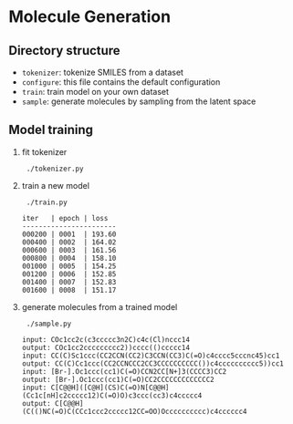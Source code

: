 
# Molecule Generation

## Directory structure
- `tokenizer`: tokenize SMILES from a dataset
- `configure`: this file contains the default configuration
- `train`: train model on your own dataset
- `sample`: generate molecules by sampling from the latent space



## Model training

1. fit tokenizer 

	    ./tokenizer.py

2. train a new model

	    ./train.py
	```
	iter   | epoch | loss  
	-----------------------
	000200 | 0001  | 193.60  
	000400 | 0002  | 164.02  
	000600 | 0003  | 161.56  
	000800 | 0004  | 158.10  
	001000 | 0005  | 154.25  
	001200 | 0006  | 152.85  
	001400 | 0007  | 152.83  
	001600 | 0008  | 151.17 
	```

3. generate molecules from a trained model
   
		./sample.py
	  ```
	input: COc1cc2c(c3ccccc3n2C)c4c(Cl)nccc14
	output: COc1cc2ccccccccc2))cccc(()ccccc14
	input: CC(C)Sc1ccc(CC2CCN(CC2)C3CCN(CC3)C(=O)c4cccc5cccnc45)cc1
	output: CC(C)Cc1ccc(CC2CCNCCC2CC3CCCCCCCCCC())c4cccccccccc5))cc1
	input: [Br-].Oc1ccc(cc1)C(=O)CCN2CC[N+]3(CCCC3)CC2
	output: [Br-].Oc1ccc(cc1)C(=O)CC2CCCCCCCCCCCCC2
	input: C[C@@H]([C@H](CS)C(=O)N[C@@H](Cc1c[nH]c2ccccc12)C(=O)O)c3ccc(cc3)c4ccccc4
	output: C[C@@H](C(()NC(=O)C(CCc1ccc2ccccc12CC=OO)Occcccccccc)c4cccccc4
	```


